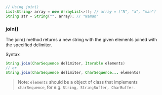 ```Java
// Using join()
List<String> array = new ArrayList<>(); // array = ["N", "a", "man"]
String str = String("", array); // "Naman"
```

### join()
The join() method returns a new string with the given elements joined with the specified delimiter.

Syntax
```java
String.join(CharSequence delimiter, Iterable elements)
// or
String.join(CharSequence delimiter, CharSequence... elements)
```

> Note: `elements` should be a object of class that implements `charSequence`, for e.g. `String, StringBuffer, CharBuffer`.

